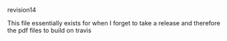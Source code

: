 revision14

This file essentially exists for when I forget to take a release and therefore the pdf files to build on travis